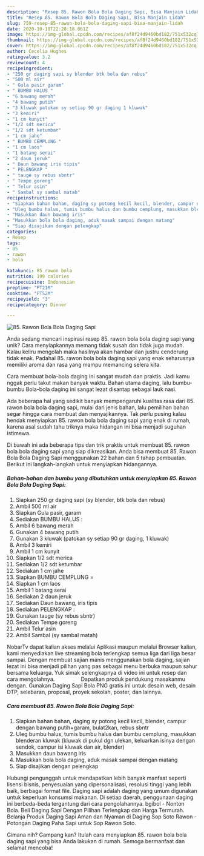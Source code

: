 ```yaml
---
description: "Resep 85. Rawon Bola Bola Daging Sapi, Bisa Manjain Lidah"
title: "Resep 85. Rawon Bola Bola Daging Sapi, Bisa Manjain Lidah"
slug: 759-resep-85-rawon-bola-bola-daging-sapi-bisa-manjain-lidah
date: 2020-10-18T22:28:18.061Z
image: https://img-global.cpcdn.com/recipes/af8f24d9460bd182/751x532cq70/85-rawon-bola-bola-daging-sapi-foto-resep-utama.jpg
thumbnail: https://img-global.cpcdn.com/recipes/af8f24d9460bd182/751x532cq70/85-rawon-bola-bola-daging-sapi-foto-resep-utama.jpg
cover: https://img-global.cpcdn.com/recipes/af8f24d9460bd182/751x532cq70/85-rawon-bola-bola-daging-sapi-foto-resep-utama.jpg
author: Cecelia Hughes
ratingvalue: 3.2
reviewcount: 4
recipeingredient:
- "250 gr daging sapi sy blender btk bola dan rebus"
- "500 ml air"
- " Gula pasir garam"
- " BUMBU HALUS "
- "6 bawang merah"
- "4 bawang putih"
- "3 kluwak patokan sy setiap 90 gr daging 1 kluwak"
- "3 kemiri"
- "1 cm kunyit"
- "1/2 sdt merica"
- "1/2 sdt ketumbar"
- "1 cm jahe"
- " BUMBU CEMPLUNG "
- "1 cm laos"
- "1 batang serai"
- "2 daun jeruk"
- " Daun bawang iris tipis"
- " PELENGKAP "
- " tauge sy rebus sbntr"
- " Tempe goreng"
- " Telur asin"
- " Sambal sy sambal matah"
recipeinstructions:
- "Siapkan bahan bahan, daging sy potong kecil kecil, blender, campur dengan bawang putih+garam, bulat2kan, rebus sbntr"
- "Uleg bumbu halus, tumis bumbu halus dan bumbu cemplung, masukkan blenderan kluwak (kluwak di pukul dgn ulekan, keluarkan isinya dengan sendok, campur isi kluwak dan air, blender)"
- "Masukkan daun bawang iris"
- "Masukkan bola bola daging, aduk masak sampai dengan matang"
- "Siap disajikan dengan pelengkap"
categories:
- Resep
tags:
- 85
- rawon
- bola

katakunci: 85 rawon bola 
nutrition: 199 calories
recipecuisine: Indonesian
preptime: "PT21M"
cooktime: "PT52M"
recipeyield: "3"
recipecategory: Dinner

---
```



![85. Rawon Bola Bola Daging Sapi](https://img-global.cpcdn.com/recipes/af8f24d9460bd182/751x532cq70/85-rawon-bola-bola-daging-sapi-foto-resep-utama.jpg)

Anda sedang mencari inspirasi resep 85. rawon bola bola daging sapi yang unik? Cara menyiapkannya memang tidak susah dan tidak juga mudah. Kalau keliru mengolah maka hasilnya akan hambar dan justru cenderung tidak enak. Padahal 85. rawon bola bola daging sapi yang enak seharusnya memiliki aroma dan rasa yang mampu memancing selera kita.

Cara membuat bola-bola daging ini sangat mudah dan praktis. Jadi kamu nggak perlu takut makan banyak waktu. Bahan utama daging, lalu bumbu-bumbu Bola-bola daging ini sangat lezat disantap sebagai lauk nasi.

Ada beberapa hal yang sedikit banyak mempengaruhi kualitas rasa dari 85. rawon bola bola daging sapi, mulai dari jenis bahan, lalu pemilihan bahan segar hingga cara membuat dan menyajikannya. Tak perlu pusing kalau hendak menyiapkan 85. rawon bola bola daging sapi yang enak di rumah, karena asal sudah tahu triknya maka hidangan ini bisa menjadi suguhan istimewa.


Di bawah ini ada beberapa tips dan trik praktis untuk membuat 85. rawon bola bola daging sapi yang siap dikreasikan. Anda bisa membuat 85. Rawon Bola Bola Daging Sapi menggunakan 22 bahan dan 5 tahap pembuatan. Berikut ini langkah-langkah untuk menyiapkan hidangannya.

<!--inarticleads1-->

##### Bahan-bahan dan bumbu yang dibutuhkan untuk menyiapkan 85. Rawon Bola Bola Daging Sapi:

1. Siapkan 250 gr daging sapi (sy blender, btk bola dan rebus)
1. Ambil 500 ml air
1. Siapkan  Gula pasir, garam
1. Sediakan  BUMBU HALUS :
1. Ambil 6 bawang merah
1. Gunakan 4 bawang putih
1. Gunakan 3 kluwak (patokan sy setiap 90 gr daging, 1 kluwak)
1. Ambil 3 kemiri
1. Ambil 1 cm kunyit
1. Siapkan 1/2 sdt merica
1. Sediakan 1/2 sdt ketumbar
1. Sediakan 1 cm jahe
1. Siapkan  BUMBU CEMPLUNG =
1. Siapkan 1 cm laos
1. Ambil 1 batang serai
1. Sediakan 2 daun jeruk
1. Sediakan  Daun bawang, iris tipis
1. Sediakan  PELENGKAP :
1. Gunakan  tauge (sy rebus sbntr)
1. Sediakan  Tempe goreng
1. Ambil  Telur asin
1. Ambil  Sambal (sy sambal matah)


NobarTv dapat kalian akses melalui Aplikasi maupun melalui Browser kalian, kami menyediakan live streaming bola terlengkap semua liga dari liga besar sampai. Dengan membuat sajian manis menggunakan bola daging, sajian lezat ini bisa menjadi pilihan yang pas sebagai menu berbuka maupun sahur bersama keluarga. Yuk simak selengkapnya di video ini untuk resep dan cara mengolahnya. ⠀⠀⠀⠀⠀⠀ Dapatkan produk pendukung masakanmu dengan. Gunakan Daging Sapi Bola PNG gratis ini untuk desain web, desain DTP, selebaran, proposal, proyek sekolah, poster, dan lainnya. 

<!--inarticleads2-->

##### Cara membuat 85. Rawon Bola Bola Daging Sapi:

1. Siapkan bahan bahan, daging sy potong kecil kecil, blender, campur dengan bawang putih+garam, bulat2kan, rebus sbntr
1. Uleg bumbu halus, tumis bumbu halus dan bumbu cemplung, masukkan blenderan kluwak (kluwak di pukul dgn ulekan, keluarkan isinya dengan sendok, campur isi kluwak dan air, blender)
1. Masukkan daun bawang iris
1. Masukkan bola bola daging, aduk masak sampai dengan matang
1. Siap disajikan dengan pelengkap


Hubungi pengunggah untuk mendapatkan lebih banyak manfaat seperti lisensi bisnis, penyesuaian yang dipersonalisasi, resolusi tinggi yang lebih baik, berbagai format file. Daging sapi adalah daging yang umum digunakan untuk keperluan konsumsi makanan. Di setiap daerah, penggunaan daging ini berbeda-beda tergantung dari cara pengolahannya. bgibol - Nonton Bola. Beli Daging Sapi Dengan Pilihan Terlengkap dan Harga Termurah. Belanja Produk Daging Sapi Aman dan Nyaman di Daging Sop Soto Rawon - Potongan Daging Paha Sapi untuk Sop Rawon Soto. 

Gimana nih? Gampang kan? Itulah cara menyiapkan 85. rawon bola bola daging sapi yang bisa Anda lakukan di rumah. Semoga bermanfaat dan selamat mencoba!
